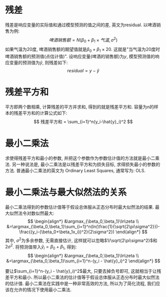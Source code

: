 # 残差
残差是响应变量的实际值和通过模型预测的值之间的差, 英文为residual. 以啤酒销售为例:
$$
啤酒销售额 = N(\beta_0 + \beta_1 \times 气温, \sigma^2)
$$
如果气温为20度, 啤酒销售额的期望值就是$\beta_0+\beta_1 \times 20$. 这就是"当气温为20度时啤酒销售额的预测值(点估计值)".
设响应变量(啤酒的销售额)为$y$, 模型预测值的响应变量的预测值为$\hat{y}$, 则残差如下:
$$
residual = y - \hat{y}
$$

# 残差平方和
平方即两个数相乘, 计算残差的平方并求和, 得到的就是残差平方和. 容量为n的样本的残差平方和的计算公式如下:
$$
残差平方和 = \sum_{i=1}^n(y_i-\hat{y}_i)^2
$$


# 最小二乘法
求使得残差平方和最小的参数, 并把这个参数作为参数估计值的方法就是最小二乘法. 另一种说法是, 最小二乘法是以残差平方和为损失目标, 求得损失最小的参数的方法. 普通最小二乘法的英文为 Ordinary Least Squares, 通常写为: OLS.

# 最小二乘法与最大似然法的关系
最小二乘法得到的参数估计值等于假设总体服从正态分布时最大似然法的结果.
最大似然法令对数似然最大:
$$
\begin{align*}
    &\argmax_{\beta_0,\beta_1}\ln\zeta  \\
    &=\argmax_{\beta_0,\beta_1}\sum_{i=1}^n(ln(\frac{1}{\sqrt{2\pi\sigma^2}})-\frac{(y_i-(\beta_0+\beta_1x_i))^2}{2\sigma^2})
\end{align*}
$$
其中, $\sigma^2$为多余参数, 无需直接估计, 这样就可以忽略$1/\sqrt{2\pi\sigma^2}$和$2\sigma^2$. 将预测值带入$\hat{y}_i = \beta_0 + \beta_1$, 得到:
$$
\begin{align*}
    &\argmax_{\beta_0,\beta_1}\ln\zeta  \\
    &=\argmax_{\beta_0,\beta_1}\sum_{i=1}^n-(y_i - \hat{y}_i)^2
\end{align*}
$$

要让$\sum_{i=1}^n-(y_i - \hat{y}_i)^2$最大, 只要去掉负号即可, 这就相当于让残差平方和最小. 所以最小二乘法的估计值等于假设总体服从正态分布时最大似然法的估计值.
最小二乘法在实践中是一种非常高效的方法, 所以为了简化流程, 我们应该在允许的情况下使用最小二乘法.


